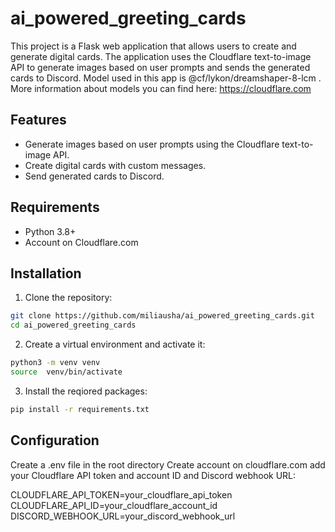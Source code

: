 # ai_powered_greeting_cards

This project is a Flask web application that allows users to create and generate digital cards. The application uses the Cloudflare text-to-image API to generate images based on user prompts and sends the generated cards to Discord. Model used in this app is @cf/lykon/dreamshaper-8-lcm . More information about models you can find here: https://cloudflare.com

## Features

- Generate images based on user prompts using the Cloudflare text-to-image API.
- Create digital cards with custom messages.
- Send generated cards to Discord.

## Requirements

- Python 3.8+
- Account on Cloudflare.com

## Installation

1. Clone the repository:

```bash
git clone https://github.com/miliausha/ai_powered_greeting_cards.git
cd ai_powered_greeting_cards

```

2. Create a virtual environment and activate it:

```bash
python3 -m venv venv
source  venv/bin/activate
```

3. Install the reqiored packages:

```bash
pip install -r requirements.txt
```

## Configuration

Create a .env file in the root directory
Create account on cloudflare.com
add your Cloudflare API token and account ID and Discord webhook URL:

CLOUDFLARE_API_TOKEN=your_cloudflare_api_token
CLOUDFLARE_API_ID=your_cloudflare_account_id
DISCORD_WEBHOOK_URL=your_discord_webhook_url
